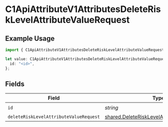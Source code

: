 # C1ApiAttributeV1AttributesDeleteRiskLevelAttributeValueRequest

## Example Usage

```typescript
import { C1ApiAttributeV1AttributesDeleteRiskLevelAttributeValueRequest } from "conductorone-sdk-typescript/sdk/models/operations";

let value: C1ApiAttributeV1AttributesDeleteRiskLevelAttributeValueRequest = {
  id: "<id>",
};
```

## Fields

| Field                                                                                                             | Type                                                                                                              | Required                                                                                                          | Description                                                                                                       |
| ----------------------------------------------------------------------------------------------------------------- | ----------------------------------------------------------------------------------------------------------------- | ----------------------------------------------------------------------------------------------------------------- | ----------------------------------------------------------------------------------------------------------------- |
| `id`                                                                                                              | *string*                                                                                                          | :heavy_check_mark:                                                                                                | N/A                                                                                                               |
| `deleteRiskLevelAttributeValueRequest`                                                                            | [shared.DeleteRiskLevelAttributeValueRequest](../../../sdk/models/shared/deleterisklevelattributevaluerequest.md) | :heavy_minus_sign:                                                                                                | N/A                                                                                                               |